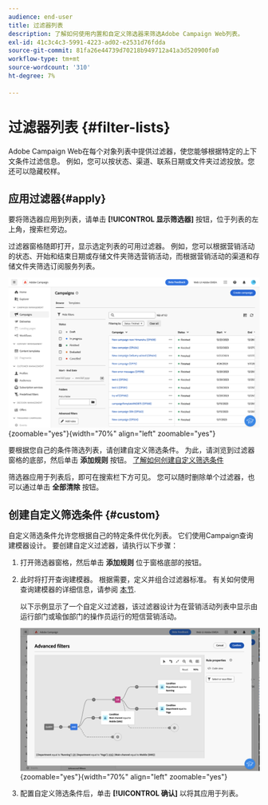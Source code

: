 ```yaml
---
audience: end-user
title: 过滤器列表
description: 了解如何使用内置和自定义筛选器来筛选Adobe Campaign Web列表。
exl-id: 41c3c4c3-5991-4223-ad02-e2531d76fdda
source-git-commit: 81fa26e44739d70218b949712a41a3d520900fa0
workflow-type: tm+mt
source-wordcount: '310'
ht-degree: 7%

---
```


# 过滤器列表 {#filter-lists}

Adobe Campaign Web在每个对象列表中提供过滤器，使您能够根据特定的上下文条件过滤信息。 例如，您可以按状态、渠道、联系日期或文件夹过滤投放。您还可以隐藏校样。

## 应用过滤器{#apply}

要将筛选器应用到列表，请单击 **[!UICONTROL 显示筛选器]** 按钮，位于列表的左上角，搜索栏旁边。

过滤器窗格随即打开，显示选定列表的可用过滤器。 例如，您可以根据营销活动的状态、开始和结束日期或存储文件夹筛选营销活动，而根据营销活动的渠道和存储文件夹筛选订阅服务列表。

![](assets/filters-pane.png){zoomable=&quot;yes&quot;}{width="70%" align="left" zoomable="yes"}

要根据您自己的条件筛选列表，请创建自定义筛选条件。 为此，请浏览到过滤器窗格的底部，然后单击 **添加规则** 按钮。 [了解如何创建自定义筛选条件](#custom)

筛选器应用于列表后，即可在搜索栏下方可见。 您可以随时删除单个过滤器，也可以通过单击 **全部清除** 按钮。

## 创建自定义筛选条件 {#custom}

自定义筛选条件允许您根据自己的特定条件优化列表。 它们使用Campaign查询建模器设计。 要创建自定义过滤器，请执行以下步骤：

1. 打开筛选器窗格，然后单击 **添加规则** 位于窗格底部的按钮。
1. 此时将打开查询建模器。 根据需要，定义并组合过滤器标准。 有关如何使用查询建模器的详细信息，请参阅 [本节](../query/query-modeler-overview.md).

   以下示例显示了一个自定义过滤器，该过滤器设计为在营销活动列表中显示由运行部门或瑜伽部门的操作员运行的短信营销活动。

   ![](assets/filters-sample.png){zoomable=&quot;yes&quot;}{width="70%" align="left" zoomable="yes"}

1. 配置自定义筛选条件后，单击 **[!UICONTROL 确认]** 以将其应用于列表。

